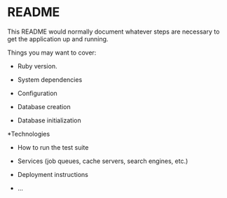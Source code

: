 # README

This README would normally document whatever steps are necessary to get the
application up and running.

Things you may want to cover:

- Ruby version.

- System dependencies

* Configuration

* Database creation

* Database initialization

*Technologies

* How to run the test suite

- Services (job queues, cache servers, search engines, etc.)

- Deployment instructions

* ...
